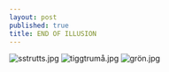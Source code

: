 ```yaml
---
layout: post
published: true
title: END OF ILLUSION
---
```

![sstrutts.jpg]({{site.baseurl}}/assets/images/posts/sstrutts.jpg)
![tiggtrumå.jpg]({{site.baseurl}}/assets/images/posts/tiggtrumå.jpg)
![grön.jpg]({{site.baseurl}}/assets/images/posts/grön.jpg)
